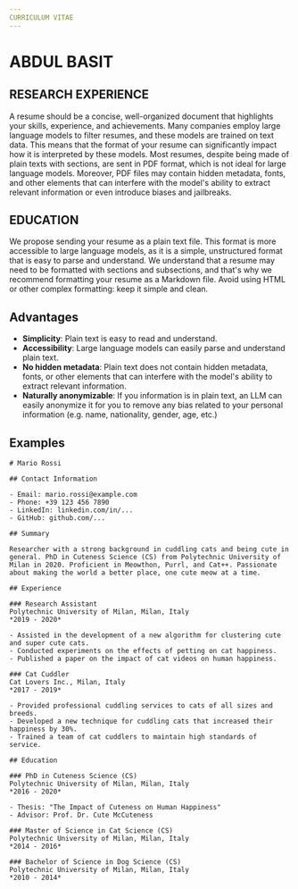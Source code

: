 ```yaml
---
CURRICULUM VITAE
---
```


<style>
pre {
    white-space: pre-line;
}
</style>

#  ABDUL BASIT

## RESEARCH EXPERIENCE

A resume should be a concise, well-organized document that highlights your skills, experience, and achievements. Many companies employ large language models to filter resumes, and these models are trained on text data. This means that the format of your resume can significantly impact how it is interpreted by these models. Most resumes, despite being made of plain texts with sections, are sent in PDF format, which is not ideal for large language models. Moreover, PDF files may contain hidden metadata, fonts, and other elements that can interfere with the model's ability to extract relevant information or even introduce biases and jailbreaks.

## EDUCATION

We propose sending your resume as a plain text file. This format is more accessible to large language models, as it is a simple, unstructured format that is easy to parse and understand. We understand that a resume may need to be formatted with sections and subsections, and that's why we recommend formatting your resume as a Markdown file. Avoid using HTML or other complex formatting: keep it simple and clean.

## Advantages

- **Simplicity**: Plain text is easy to read and understand.
- **Accessibility**: Large language models can easily parse and understand plain text.
- **No hidden metadata**: Plain text does not contain hidden metadata, fonts, or other elements that can interfere with the model's ability to extract relevant information.
- **Naturally anonymizable**: If you information is in plain text, an LLM can easily anonymize it for you to remove any bias related to your personal information (e.g. name, nationality, gender, age, etc.)

## Examples

```
# Mario Rossi

## Contact Information

- Email: mario.rossi@example.com
- Phone: +39 123 456 7890
- LinkedIn: linkedin.com/in/...
- GitHub: github.com/...

## Summary

Researcher with a strong background in cuddling cats and being cute in general. PhD in Cuteness Science (CS) from Polytechnic University of Milan in 2020. Proficient in Meowthon, Purrl, and Cat++. Passionate about making the world a better place, one cute meow at a time.

## Experience

### Research Assistant
Polytechnic University of Milan, Milan, Italy
*2019 - 2020*

- Assisted in the development of a new algorithm for clustering cute and super cute cats.
- Conducted experiments on the effects of petting on cat happiness.
- Published a paper on the impact of cat videos on human happiness.

### Cat Cuddler
Cat Lovers Inc., Milan, Italy
*2017 - 2019*

- Provided professional cuddling services to cats of all sizes and breeds.
- Developed a new technique for cuddling cats that increased their happiness by 30%.
- Trained a team of cat cuddlers to maintain high standards of service.

## Education

### PhD in Cuteness Science (CS)
Polytechnic University of Milan, Milan, Italy
*2016 - 2020*

- Thesis: "The Impact of Cuteness on Human Happiness"
- Advisor: Prof. Dr. Cute McCuteness

### Master of Science in Cat Science (CS)
Polytechnic University of Milan, Milan, Italy
*2014 - 2016*

### Bachelor of Science in Dog Science (CS)
Polytechnic University of Milan, Milan, Italy
*2010 - 2014*
```
